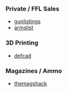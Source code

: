 ### Private / FFL Sales
- [gunlistings](https://www.gunlistings.org/)
- [armslist](https://www.armslist.com/)

### 3D Printing
- [defcad](https://defcad.com/)

### Magazines / Ammo
- [themagshack](https://themagshack.com/)
